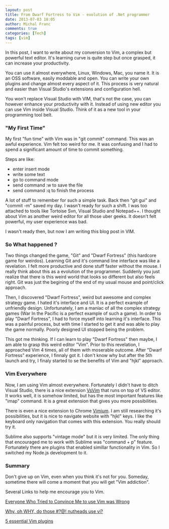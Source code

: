 ```yaml
---
layout: post
title: From Dwarf Fortress to Vim - evolution of .Net programmer
date: 2013-07-03 18:05
author: Michal Franc
comments: true
categories: [Tech]
tags: [vim]
---
```

In this post, I want to write about my conversion to Vim, a complex but powerful text editor. It's learning curve is quite step but once grasped, it can increase your productivity.

You can use it almost everywhere, Linux, Windows, Mac, you name it. It is an OSS software, easily moddable and open. You can write your own plugins and change almost every aspect of it. This process is very natural and easier than Visual Studio's extensions and configuration hell.

You won't replace Visual Studio with VIM, that's not the case, you can however enhance your productivity with it. Instead of using new editor you can use Vim inside Visual Studio. Think of it as a new tool in your programming tool belt.

<h3>"My First Time"</h3>

My first "fun time" with Vim was in "git commit" command. This was an awful experience. Vim felt too weird for me. It was confusing and I had to spend a significant amount of time to commit something. 

Steps are like:
<ul>
<li>enter insert mode</li>
<li>write some text</li>
<li>go to command mode</li>
<li>send command :w to save the file</li>
<li>send command :q to finish the process</li>
</ul>

A lot of stuff to remember for such a simple task. Back then "git gui" and "commit -m" saved my day. I wasn't ready for such a shift. I was too attached to tools like Tortoise Svn, Visual Studio and Notepad++. I thought about Vim as another weird editor for all those uber geeks. It doesn't felt powerful, my user experience was bad. 

I wasn't ready then, but now I am writing this blog post in VIM.

<h3>So What happened ?</h3>

Two things changed the game, "Git" and "Dwarf Fortress" (this hardcore game for weirdos). Learning Git and it's command line interface was like a revelation. I felt more productive and done stuff faster without the mouse. I really think about this as a evolution of the programmer. Suddenly you just realize that there is this weird world that looks so different but also feels right. Git was just the begining of the end of my usual mouse and point/click approach. 

Then, I discovered "Dwarf Fortress", weird but awesome and complex strategy game. I hated it's interface and UI. It is a perfect example of unfriendly design. Unfortunately, I am a maniac of all the complex strategy games (War In the Pacific is a perfect example of such a game). In order to play "Dwarf Fortress", I had to force myself into learning it's interface. This was a painful process, but with time I started to get it and was able to play the game normally. Poorly designed UI stopped being the problem.

This got me thinking. If I can learn to play "Dwarf Fortress" then maybe, I am able to grasp this weird  editor "Vim". Prior to this revelation, I approached Vim 4 times, all of them with moserable outcome. After "Dwarf Fortress" experience, I finnaly got it. I don't know why but after the 5th launch and try, I finaly started to se the benefits of Vim and "hjkl" approach. 

<h3>Vim Everywhere</h3>

Now, I am using Vim almost everywhere. Fortunately I didn't have to ditch Visual Studio, there is a nice extension <a href="http://visualstudiogallery.msdn.microsoft.com/59ca71b3-a4a3-46ca-8fe1-0e90e3f79329">VsVim</a> that runs on top of VS editor. It works well, it is somehow limited, but has the most important features like "imap" command. It is a great extension that gives you more possibilities. 

There is even a nice extension to Chrome <a href="https://chrome.google.com/webstore/detail/vimium/dbepggeogbaibhgnhhndojpepiihcmeb">Vimium</a>. I am still researching it's possibilities, but it is nice to navigate website with "hjkl" keys. I like the keyboard only navigation that comes with this extension. You really should try it.

Sublime also supports "vintage mode" but it is very limited. The only thing that encouraged me to work with Sublime was "command + p" feature. Fortunately there are plugins that enabled simillar functionality in Vim. So I switched my Node.js development to it.

<h3>Summary</h3>

Don't give up on Vim, even when you think it's not for you. Someday, sometime there will come a moment that you will get "Vim addiction".

Several Links to help me encourage you to Vim.

<a href="http://yehudakatz.com/2010/07/29/everyone-who-tried-to-convince-me-to-use-vim-was-wrong/">Everyone Who Tried to Convince Me to use Vim was Wrong</a>

<a href="http://www.viemu.com/a-why-vi-vim.html">Why, oh WHY, do those #?@! nutheads use vi?</a>

<a href="http://joelhooks.com/blog/2013/04/23/5-essential-vim-plugins/">5 essential Vim plugins</a>
